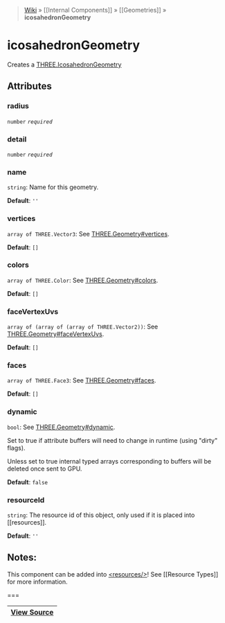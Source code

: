 > [Wiki](Home) » [[Internal Components]] » [[Geometries]] » **icosahedronGeometry**

# icosahedronGeometry

Creates a [THREE.IcosahedronGeometry](https://threejs.org/docs/#api/geometries/IcosahedronGeometry)

## Attributes

### radius
``` number ``` *``` required ```*

### detail
``` number ``` *``` required ```*

### name
``` string ```: Name for this geometry.

**Default**: `''`

### vertices
``` array of THREE.Vector3 ```: See [THREE.Geometry#vertices](https://threejs.org/docs/#api/core/Geometry.vertices).

**Default**: `[]`

### colors
``` array of THREE.Color ```: See [THREE.Geometry#colors](https://threejs.org/docs/#api/core/Geometry.colors).

**Default**: `[]`

### faceVertexUvs
``` array of (array of (array of THREE.Vector2)) ```: See [THREE.Geometry#faceVertexUvs](https://threejs.org/docs/#api/core/Geometry.faceVertexUvs).

**Default**: `[]`

### faces
``` array of THREE.Face3 ```: See [THREE.Geometry#faces](https://threejs.org/docs/#api/core/Geometry.faces).

**Default**: `[]`

### dynamic
``` bool ```: See [THREE.Geometry#dynamic](https://threejs.org/docs/#api/core/Geometry.dynamic).

Set to true if attribute buffers will need to change in runtime (using "dirty" flags).

Unless set to true internal typed arrays corresponding to buffers will be deleted
once sent to GPU.

**Default**: `false`

### resourceId
``` string ```: The resource id of this object, only used if it is placed into [[resources]].

**Default**: `''`

## Notes:

This component can be added into [&lt;resources/&gt;](resources)! See [[Resource Types]] for more information.

===

|**[View Source](../blob/master/src/lib/descriptors/Geometry/IcosahedronGeometryDescriptor.js)**|
 ---|

